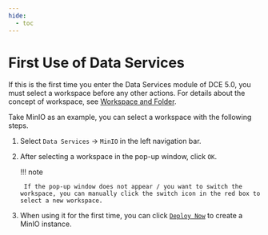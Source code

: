 ```yaml
---
hide:
  - toc
---
```


# First Use of Data Services

If this is the first time you enter the Data Services module of DCE 5.0, you must select a workspace before any other actions. For details about the concept of workspace, see [Workspace and Folder](../../ghippo/user-guide/workspace/ws-folder.md).

Take MinIO as an example, you can select a workspace with the following steps.

1. Select `Data Services` -> `MinIO` in the left navigation bar.

    <!--screenshot-->

2. After selecting a workspace in the pop-up window, click `OK`.

    <!--screenshot-->

    !!! note

        If the pop-up window does not appear / you want to switch the workspace, you can manually click the switch icon in the red box to select a new workspace.

3. When using it for the first time, you can click [`Deploy Now`](../minio/user-guide/create.md) to create a MinIO instance.

    <!--screenshot-->